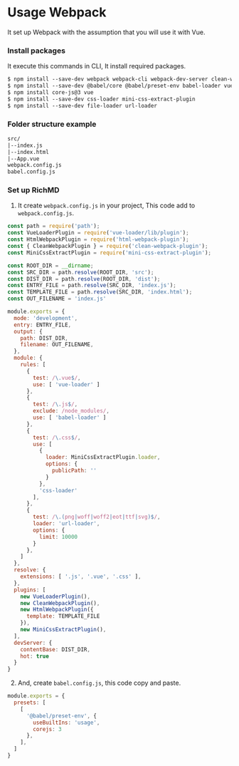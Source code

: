 # Usage Webpack

It set up Webpack with the assumption that you will use it with Vue.

### Install packages
It execute this commands in CLI, It install required packages.

```txt
$ npm install --save-dev webpack webpack-cli webpack-dev-server clean-webpack-plugin html-webpack-plugin
$ npm install --save-dev @babel/core @babel/preset-env babel-loader vue-loader
$ npm install core-js@3 vue
$ npm install --save-dev css-loader mini-css-extract-plugin
$ npm install --save-dev file-loader url-loader
```

### Folder structure example
```txt
src/
|--index.js
|--index.html 
|--App.vue
webpack.config.js
babel.config.js
```

### Set up RichMD

1. It create `webpack.config.js` in your project, This code add to `webpack.config.js`.

```js
const path = require('path');
const VueLoaderPlugin = require('vue-loader/lib/plugin');
const HtmlWebpackPlugin = require('html-webpack-plugin');
const { CleanWebpackPlugin } = require('clean-webpack-plugin');
const MiniCssExtractPlugin = require('mini-css-extract-plugin');

const ROOT_DIR = __dirname;
const SRC_DIR = path.resolve(ROOT_DIR, 'src');
const DIST_DIR = path.resolve(ROOT_DIR, 'dist');
const ENTRY_FILE = path.resolve(SRC_DIR, 'index.js');
const TEMPLATE_FILE = path.resolve(SRC_DIR, 'index.html');
const OUT_FILENAME = 'index.js'

module.exports = {
  mode: 'development',
  entry: ENTRY_FILE,
  output: {
    path: DIST_DIR,
    filename: OUT_FILENAME,
  },
  module: {
    rules: [
      {
        test: /\.vue$/,
        use: [ 'vue-loader' ]
      },
      {
        test: /\.js$/,
        exclude: /node_modules/,
        use: [ 'babel-loader' ]
      },
      {
        test: /\.css$/,
        use: [ 
          { 
            loader: MiniCssExtractPlugin.loader,
            options: {
              publicPath: ''
            }
          }, 
          'css-loader'
        ],
      },
      { 
        test: /\.(png|woff|woff2|eot|ttf|svg)$/, 
        loader: 'url-loader',
        options: {
          limit: 10000
        } 
      },
    ]
  },
  resolve: {
    extensions: [ '.js', '.vue', '.css' ],
  },
  plugins: [
    new VueLoaderPlugin(),
    new CleanWebpackPlugin(),
    new HtmlWebpackPlugin({
      template: TEMPLATE_FILE
    }),
    new MiniCssExtractPlugin(),
  ],
  devServer: {
    contentBase: DIST_DIR,
    hot: true
  }
}
```

2. And, create `babel.config.js`, this code copy and paste.

```js
module.exports = {
  presets: [
    [
      '@babel/preset-env', {
        useBuiltIns: 'usage',
        corejs: 3
      },
    ],
  ]
}
```
